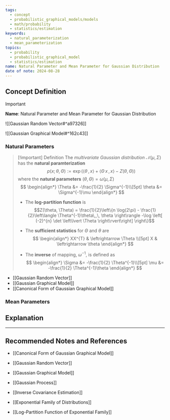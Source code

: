 ```yaml
---
tags:
  - concept
  - probabilistic_graphical_models/models
  - math/probability
  - statistics/estimation
keywords:
  - natural_parameterization
  - mean_parameterization
topics:
  - probability
  - probabilistic_graphical_model
  - statistics/estimation
name: Natural Parameter and Mean Parameter for Gaussian Distribution
date of note: 2024-08-28
---
```


## Concept Definition

>[!important]
>**Name**: Natural Parameter and Mean Parameter for Gaussian Distribution

![[Gaussian Random Vector#^a97326]]

![[Gaussian Graphical Model#^162c43]]

### Natural Parameters

>[!important] Definition
>The *multivariate Gaussian distribution* $\mathcal{N}(\mu, \Sigma)$ has the **natural paramterization**
>$$
>p(x; \theta, \Theta) := \exp \left(\left\langle  \theta\,,\, x  \right\rangle + \left\langle  \Theta\,x\,,\, x \right\rangle - Z(\theta, \Theta) \right)
>$$
>where the **natural parameters** $(\theta, \Theta) = \omega(\mu, \Sigma)$ 
>$$
>\begin{align*}
> \Theta &= -\frac{1}{2} \Sigma^{-1}\\[5pt]
> \theta &= \Sigma^{-1}\mu
>\end{align*}
>$$
>- The **log-partition function** is $$Z(\theta, \Theta) = \frac{1}{2}\left\{n \log(2\pi) - \frac{1}{2}\left\langle  \Theta^{-1}\theta\,,\, \theta \right\rangle -\log \left[  (-2)^{n} \det \left\lvert  \Theta \right\rvert\right] \right\}$$
>- The **sufficient statistics** for $\Theta$ and $\theta$ are 
>  $$
> \begin{align*}
> XX^{T} & \leftrightarrow \Theta \\[5pt]
> X & \leftrightarrow \theta
>\end{align*}
> $$ 
>
>- The **inverse** of mapping, $\omega^{-1}$, is defined as
>$$
>\begin{align*}
> \Sigma &= -\frac{1}{2} \Theta^{-1}\\[5pt]
> \mu &= -\frac{1}{2} \Theta^{-1}\theta
>\end{align*}
>$$

- [[Gaussian Random Vector]]
- [[Gaussian Graphical Model]]
- [[Canonical Form of Gaussian Graphical Model]]

### Mean Parameters




## Explanation





-----------
##  Recommended Notes and References


- [[Canonical Form of Gaussian Graphical Model]]
- [[Gaussian Random Vector]]
- [[Gaussian Graphical Model]]
- [[Gaussian Process]]
- [[Inverse Covariance Estimation]]



- [[Exponential Family of Distributions]]
- [[Log-Partition Function of Exponential Family]]


